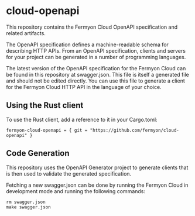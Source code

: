 # cloud-openapi

This repository contains the Fermyon Cloud OpenAPI specification and related artifacts.

The OpenAPI specification defines a machine-readable schema for describing HTTP
APIs. From an OpenAPI specification, clients and servers for your project can
be generated in a number of programming languages.

The latest version of the OpenAPI specification for the Fermyon Cloud can be found in this
repository at swagger.json. This file is itself a generated file and should not
be edited directly. You can use this file to generate a client for the Fermyon Cloud
HTTP API in the language of your choice.

## Using the Rust client

To use the Rust client, add a reference to it in your Cargo.toml:

```
fermyon-cloud-openapi = { git = "https://github.com/fermyon/cloud-openapi" }
```

## Code Generation

This repository uses the OpenAPI Generator project to generate clients that is
then used to validate the generated specification.

Fetching a new swagger.json can be done by running the Fermyon Cloud in development mode
and running the following commands:

```
rm swagger.json
make swagger.json
```
